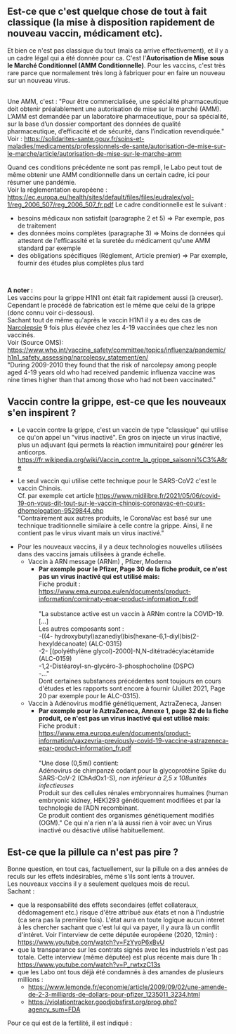 ## Est-ce que c'est quelque chose de tout à fait classique (la mise à disposition rapidement de nouveau vaccin, médicament etc). 

Et bien ce n'est pas classique du tout (mais ca arrive effectivement), et il y a un cadre légal qui a été donnée pour ca. C'est l'<b>Autorisation de Mise sous le Marché Conditionnel (AMM Conditionnelle)</b>. Pour les vaccins, c'est très rare parce que normalement très long à fabriquer pour en faire un nouveau sur un nouveau virus. <br><br>


Une AMM, c'est : 
"Pour être commercialisée, une spécialité pharmaceutique doit obtenir préalablement une autorisation de mise sur le marché (AMM). L’AMM est demandée par un laboratoire pharmaceutique, pour sa spécialité, sur la base d’un dossier comportant des données de qualité pharmaceutique, d’efficacité et de sécurité, dans l’indication revendiquée." <br>
Voir : https://solidarites-sante.gouv.fr/soins-et-maladies/medicaments/professionnels-de-sante/autorisation-de-mise-sur-le-marche/article/autorisation-de-mise-sur-le-marche-amm

Quand ces conditions précédente ne sont pas rempli, le Labo peut tout de même obtenir une AMM conditionnelle dans un certain cadre, ici pour résumer une pandémie. <br>
Voir la réglementation européene : https://ec.europa.eu/health/sites/default/files/files/eudralex/vol-1/reg_2006_507/reg_2006_507_fr.pdf
Le cadre conditionnelle est le suivant : 
- besoins médicaux non satisfait (paragraphe 2 et 5) => Par exemple, pas de traitement
- des données moins complètes (paragraphe 3) => Moins de données qui attestent de l'efficassité et la suretée du médicament qu'une AMM standard par exemple
- des obligations spécifiques (Réglement, Article premier) => Par exemple, fournir des études plus complètes plus tard
<br>

__A noter :__ <br>
Les vaccins pour la grippe H1N1 ont était fait rapidement aussi (à creuser). Cependant le procédé de fabrication est le même que celui de la grippe (donc connu voir ci-dessous).<br>Sachant tout de même qu'après le vaccin H1N1 il y a eu des cas de [Narcolepsie](https://fr.wikipedia.org/wiki/Narcolepsie) 9 fois plus élevée chez les 4-19 vaccinées que chez les non vaccinés. <br>Voir (Source OMS): https://www.who.int/vaccine_safety/committee/topics/influenza/pandemic/h1n1_safety_assessing/narcolepsy_statement/en/<br>
"During 2009-2010 they found that the risk of narcolepsy among people aged 4-19 years old who had received pandemic influenza vaccine was nine times higher than that among those who had not been vaccinated."


## Vaccin contre la grippe, est-ce que les nouveaux s'en inspirent ? 

* Le vaccin contre la grippe, c'est un vaccin de type "classique" qui utilise ce qu'on appel un "virus inactivé". 
En gros on injecte un virus inactivé, plus un adjuvant (qui permets la réaction immunitaire) pour générer les anticorps. 
https://fr.wikipedia.org/wiki/Vaccin_contre_la_grippe_saisonni%C3%A8re

* Le seul vaccin qui utilise cette technique pour le SARS-CoV2 c'est le vaccin Chinois.<br>
Cf. par exemple cet article https://www.midilibre.fr/2021/05/06/covid-19-on-vous-dit-tout-sur-le-vaccin-chinois-coronavac-en-cours-dhomologation-9529844.php <br>
"Contrairement aux autres produits, le CoronaVac est basé sur une technique traditionnelle similaire à celle contre la grippe. Ainsi, il ne contient pas le virus vivant mais un virus inactivé." <br>

- Pour les nouveaux vaccins, il y a deux technologies nouvelles utilisées dans des vaccins jamais utilisées à grande échelle. 
  - Vaccin à ARN message (ARNm) , Pfizer, Moderna
    - __Par exemple pour le Pfizer, Page 30 de la fiche produit, ce n'est pas un virus inactivé qui est utilisé mais:__<br>
Fiche produit : https://www.ema.europa.eu/en/documents/product-information/comirnaty-epar-product-information_fr.pdf <br><br>
    "La substance active est un vaccin à ARNm contre la COVID-19. [...] <br> Les autres composants sont : <br> -((4-  hydroxybutyl)azanediyl)bis(hexane-6,1-diyl)bis(2-hexyldécanoate) (ALC-0315)<br>-2-  [(polyéthylène glycol)-2000]-N,N-ditétradécylacétamide (ALC-0159)<br>-1,2-Distéaroyl-sn-glycéro-3-phosphocholine (DSPC)<br>-..."<br>
Dont certaines substances précédentes sont toujours en cours d'études et les rapports sont encore à fournir (Juillet 2021, Page 20 par exemple pour le ALC-0315). 
  - Vaccin à Adénovirus modifié génétiquement, AztraZeneca, Jansen <br>
     - __Par exemple pour le AztraZeneca, Annexe 1, page 32 de la fiche produit, ce n'est pas un virus inactivé qui est utilisé mais:__ <br>
Fiche produit : https://www.ema.europa.eu/en/documents/product-information/vaxzevria-previously-covid-19-vaccine-astrazeneca-epar-product-information_fr.pdf <br><br>
"Une dose (0,5ml) contient:<br>Adénovirus de chimpanzé codant pour la glycoprotéine Spike du SARS-CoV-2 (ChAdOx1-S)*, non inférieur à 2,5 x 108unités infectieuses <br>* Produit sur des cellules rénales embryonnaires humaines (human embryonic kidney, HEK)293 génétiquement modifiées et par la technologie de l’ADN recombinant.<br>Ce produit contient des organismes génétiquement modifiés (OGM)."
Ce qui n'a rien n'a là aussi rien à voir avec un Virus inactivé ou désactivé utilisé habituellement.

## Est-ce que la pillule ca n'est pas pire ? 

Bonne question, en tout cas, factuellement, sur la pillule on a des années de reculs sur les effets indésirables, même s'ils sont lents à trouver. 
<br>Les nouveaux vaccins il y a seulement quelques mois de recul. <br> Sachant : <br>
- que la responsabilité des effets secondaires (effet collateraux, dédomagement etc.) risque d'être attribué aux états et non à l'industrie (ca sera pas la première fois). L'état aura en toute logique aucun interet à les chercher sachant que c'est lui qui va payer, il y aura là un conflit d'intéret. 
Voir l'interview de cette députée européene (2020, 12min) : https://www.youtube.com/watch?v=FzYyoP6xBvU <br>
- que la transparance sur les contrats signés avec les industriels n'est pas totale. 
Cette interview (même députée) est plus récente mais dure 1h : https://www.youtube.com/watch?v=P_rwtxzC13s <br>
- que les Labo ont tous déjà été condamnés à des amandes de plusieurs millions : 
   - https://www.lemonde.fr/economie/article/2009/09/02/une-amende-de-2-3-milliards-de-dollars-pour-pfizer_1235011_3234.html 
   - https://violationtracker.goodjobsfirst.org/prog.php?agency_sum=FDA

Pour ce qui est de la fertilité, il est indiqué : 


